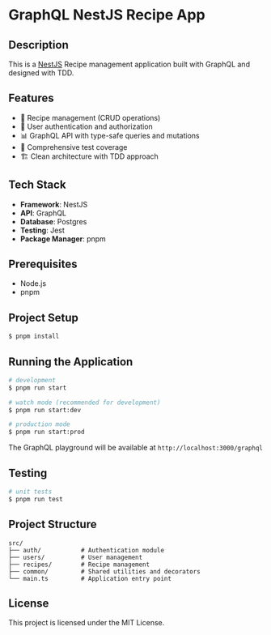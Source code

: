 # GraphQL NestJS Recipe App

## Description

This is a [NestJS](https://github.com/nestjs/nest) Recipe management application built with GraphQL and designed with TDD.

## Features

- 🍳 Recipe management (CRUD operations)
- 🔐 User authentication and authorization
- 📊 GraphQL API with type-safe queries and mutations
- 🧪 Comprehensive test coverage
- 🏗️ Clean architecture with TDD approach

## Tech Stack

- **Framework**: NestJS
- **API**: GraphQL
- **Database**: Postgres
- **Testing**: Jest
- **Package Manager**: pnpm

## Prerequisites

- Node.js
- pnpm

## Project Setup

```bash
$ pnpm install
```

## Running the Application

```bash
# development
$ pnpm run start

# watch mode (recommended for development)
$ pnpm run start:dev

# production mode
$ pnpm run start:prod
```

The GraphQL playground will be available at `http://localhost:3000/graphql`

## Testing

```bash
# unit tests
$ pnpm run test
```

## Project Structure

```
src/
├── auth/           # Authentication module
├── users/          # User management
├── recipes/        # Recipe management
├── common/         # Shared utilities and decorators
└── main.ts         # Application entry point
```

## License

This project is licensed under the MIT License.
